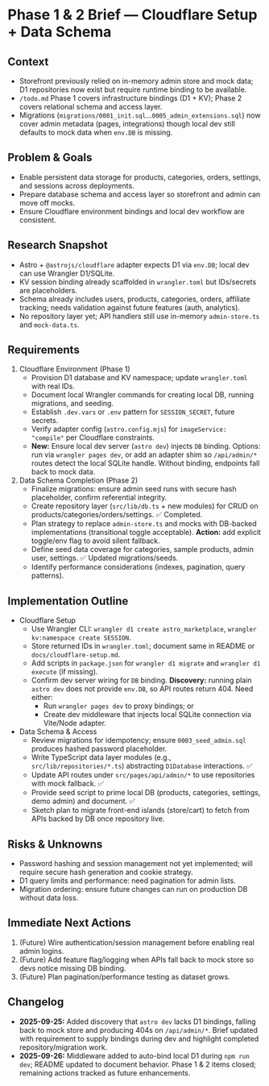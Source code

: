 # Phase 1 & 2 Brief — Cloudflare Setup + Data Schema

## Context
- Storefront previously relied on in-memory admin store and mock data; D1 repositories now exist but require runtime binding to be available.
- `/todo.md` Phase 1 covers infrastructure bindings (D1 + KV); Phase 2 covers relational schema and access layer.
- Migrations (`migrations/0001_init.sql`…`0005_admin_extensions.sql`) now cover admin metadata (pages, integrations) though local dev still defaults to mock data when `env.DB` is missing.

## Problem & Goals
- Enable persistent data storage for products, categories, orders, settings, and sessions across deployments.
- Prepare database schema and access layer so storefront and admin can move off mocks.
- Ensure Cloudflare environment bindings and local dev workflow are consistent.

## Research Snapshot
- Astro + `@astrojs/cloudflare` adapter expects D1 via `env.DB`; local dev can use Wrangler D1/SQLite.
- KV session binding already scaffolded in `wrangler.toml` but IDs/secrets are placeholders.
- Schema already includes users, products, categories, orders, affiliate tracking; needs validation against future features (auth, analytics).
- No repository layer yet; API handlers still use in-memory `admin-store.ts` and `mock-data.ts`.

## Requirements
1. Cloudflare Environment (Phase 1)
   - Provision D1 database and KV namespace; update `wrangler.toml` with real IDs.
   - Document local Wrangler commands for creating local DB, running migrations, and seeding.
   - Establish `.dev.vars` or `.env` pattern for `SESSION_SECRET`, future secrets.
   - Verify adapter config (`astro.config.mjs`) for `imageService: "compile"` per Cloudflare constraints.
   - **New:** Ensure local dev server (`astro dev`) injects `DB` binding. Options: run via `wrangler pages dev`, or add an adapter shim so `/api/admin/*` routes detect the local SQLite handle. Without binding, endpoints fall back to mock data.
2. Data Schema Completion (Phase 2)
   - Finalize migrations: ensure admin seed runs with secure hash placeholder, confirm referential integrity.
   - Create repository layer (`src/lib/db.ts` + new modules) for CRUD on products/categories/orders/settings. ✅ Completed.
   - Plan strategy to replace `admin-store.ts` and mocks with DB-backed implementations (transitional toggle acceptable). **Action:** add explicit toggle/env flag to avoid silent fallback.
   - Define seed data coverage for categories, sample products, admin user, settings. ✅ Updated migrations/seeds.
   - Identify performance considerations (indexes, pagination, query patterns).

## Implementation Outline
- Cloudflare Setup
  - Use Wrangler CLI: `wrangler d1 create astro_marketplace`, `wrangler kv:namespace create SESSION`.
  - Store returned IDs in `wrangler.toml`; document same in README or `docs/cloudflare-setup.md`.
  - Add scripts in `package.json` for `wrangler d1 migrate` and `wrangler d1 execute` (if missing).
  - Confirm dev server wiring for `DB` binding. **Discovery:** running plain `astro dev` does not provide `env.DB`, so API routes return 404. Need either:
    - Run `wrangler pages dev` to proxy bindings; or
    - Create dev middleware that injects local SQLite connection via Vite/Node adapter.
- Data Schema & Access
  - Review migrations for idempotency; ensure `0003_seed_admin.sql` produces hashed password placeholder.
  - Write TypeScript data layer modules (e.g., `src/lib/repositories/*.ts`) abstracting `D1Database` interactions. ✅
  - Update API routes under `src/pages/api/admin/*` to use repositories with mock fallback. ✅
  - Provide seed script to prime local DB (products, categories, settings, demo admin) and document. ✅
  - Sketch plan to migrate front-end islands (store/cart) to fetch from APIs backed by DB once repository live.

## Risks & Unknowns
- Password hashing and session management not yet implemented; will require secure hash generation and cookie strategy.
- D1 query limits and performance: need pagination for admin lists.
- Migration ordering: ensure future changes can run on production DB without data loss.

## Immediate Next Actions
1. (Future) Wire authentication/session management before enabling real admin logins.
2. (Future) Add feature flag/logging when APIs fall back to mock store so devs notice missing DB binding.
3. (Future) Plan pagination/performance testing as dataset grows.

## Changelog
- **2025-09-25:** Added discovery that `astro dev` lacks D1 bindings, falling back to mock store and producing 404s on `/api/admin/*`. Brief updated with requirement to supply bindings during dev and highlight completed repository/migration work.
- **2025-09-26:** Middleware added to auto-bind local D1 during `npm run dev`; README updated to document behavior. Phase 1 & 2 items closed; remaining actions tracked as future enhancements.

